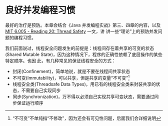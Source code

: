 # 良好并发编程习惯

最好的治疗是预防。本章会结合《Java 并发编程实战》第三、四章的内容，以及 [MIT
6.005 - Reading 20: Thread
Safety](https://web.mit.edu/6.005/www/fa15/classes/20-thread-safety/) 一文，讲
讲一些“理论”上的预防并发问题的编程习惯。

我们前面说过，线程安全问题发生的前提是：线程间存在着共享的可变的状态(Shared
Mutable State)，因为这种情况下，程序的正确性依赖了底层操作的某些特定顺序。也因
此，有几种常见的保证线程安全的方式：

- 封闭(Confinement)，简单地说，就是不要在线程间共享状态
- 不可变(Immutability)，可以共享，但是共享的变量“不可变”[^immutable]
- 线程安全类(Threadsafe Data Types)，用已有的线程安全类来封装共享的状态，不需要自己实现同步
- 同步(Synchronization)，万不得以必须自己实现共享可变状态，需要通过同步保证运行顺序

[^immutable]: “不可变”不单纯指“不修改”，因为还会有可见性问题，后面我们会详细说明
